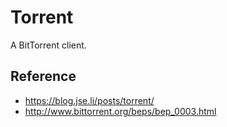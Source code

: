 # Torrent

A BitTorrent client.

## Reference

- <https://blog.jse.li/posts/torrent/>
- <http://www.bittorrent.org/beps/bep_0003.html>

